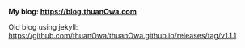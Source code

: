 **My blog: https://blog.thuanOwa.com**

Old blog using jekyll: https://github.com/thuanOwa/thuanOwa.github.io/releases/tag/v1.1.1
